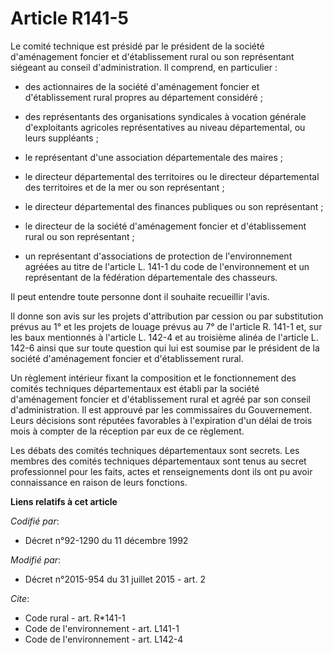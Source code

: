 # Article R141-5

Le comité technique est présidé par le président de la société d'aménagement foncier et d'établissement rural ou son
représentant siégeant au conseil d'administration. Il comprend, en particulier :

- des actionnaires de la société d'aménagement foncier et d'établissement rural propres au département considéré ;

- des représentants des organisations syndicales à vocation générale d'exploitants agricoles représentatives au niveau
départemental, ou leurs suppléants ;

- le représentant d'une association départementale des maires ;

- le directeur départemental des territoires ou le directeur départemental des territoires et de la mer ou son représentant ;

- le directeur départemental des finances publiques ou son représentant ;

- le directeur de la société d'aménagement foncier et d'établissement rural ou son représentant ;

- un représentant d'associations de protection de l'environnement agréées au titre de l'article L. 141-1 du code de
l'environnement et un représentant de la fédération départementale des chasseurs. 

Il peut entendre toute personne dont il souhaite recueillir l'avis. 

Il donne son avis sur les projets d'attribution par cession ou par substitution prévus au 1° et les projets de louage prévus
au 7° de l'article R. 141-1 et, sur les baux mentionnés à l'article L. 142-4 et au troisième alinéa de l'article L. 142-6
ainsi que sur toute question qui lui est soumise par le président de la société d'aménagement foncier et d'établissement
rural. 

Un règlement intérieur fixant la composition et le fonctionnement des comités techniques départementaux est établi par la
société d'aménagement foncier et d'établissement rural et agréé par son conseil d'administration. Il est approuvé par les
commissaires du Gouvernement. Leurs décisions sont réputées favorables à l'expiration d'un délai de trois mois à compter de
la réception par eux de ce règlement. 

Les débats des comités techniques départementaux sont secrets. Les membres des comités techniques départementaux sont tenus
au secret professionnel pour les faits, actes et renseignements dont ils ont pu avoir connaissance en raison de leurs
fonctions.

**Liens relatifs à cet article**

_Codifié par_:

  - Décret n°92-1290 du 11 décembre 1992

_Modifié par_:

  - Décret n°2015-954 du 31 juillet 2015 - art. 2

_Cite_:

  - Code rural - art. R*141-1
  - Code de l'environnement - art. L141-1
  - Code de l'environnement - art. L142-4
